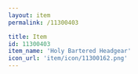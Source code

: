 ```yaml
---
layout: item
permalink: /11300403

title: Item
id: 11300403
item_name: 'Holy Bartered Headgear'
icon_url: 'item/icon/11300162.png'
---
```


